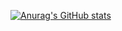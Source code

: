 [![Anurag's GitHub stats](https://github-readme-stats.vercel.app/api?username=sch231&show_icons=true&theme=tokyonight)](https://github.com/anuraghazra/github-readme-stats)
